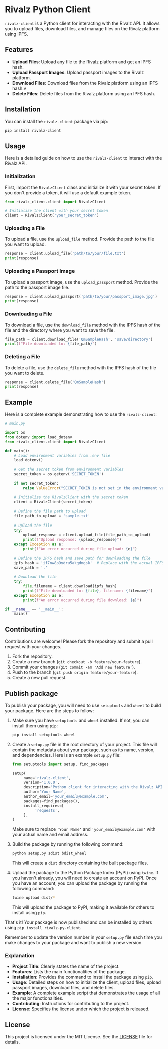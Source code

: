# Rivalz Python Client

`rivalz-client` is a Python client for interacting with the Rivalz API. It allows you to upload files, download files, and manage files on the Rivalz platform using IPFS.

## Features

- **Upload Files**: Upload any file to the Rivalz platform and get an IPFS hash.
- **Upload Passport Images**: Upload passport images to the Rivalz platform.
- **Download Files**: Download files from the Rivalz platform using an IPFS hash.v
- **Delete Files**: Delete files from the Rivalz platform using an IPFS hash.

## Installation

You can install the `rivalz-client` package via pip:

```sh
pip install rivalz-client
```

## Usage

Here is a detailed guide on how to use the `rivalz-client` to interact with the Rivalz API.

### Initialization

First, import the `RivalzClient` class and initialize it with your secret token. If you don't provide a token, it will use a default example token.

```python
from rivalz_client.client import RivalzClient

# Initialize the client with your secret token
client = RivalzClient('your_secret_token')
```

### Uploading a File

To upload a file, use the `upload_file` method. Provide the path to the file you want to upload.

```python
response = client.upload_file('path/to/your/file.txt')
print(response)
```

### Uploading a Passport Image

To upload a passport image, use the `upload_passport` method. Provide the path to the passport image file.

```python
response = client.upload_passport('path/to/your/passport_image.jpg')
print(response)
```

### Downloading a File

To download a file, use the `download_file` method with the IPFS hash of the file and the directory where you want to save the file.

```python
file_path = client.download_file('QmSampleHash', 'save/directory')
print(f"File downloaded to: {file_path}")
```

### Deleting a File

To delete a file, use the `delete_file` method with the IPFS hash of the file you want to delete.

```python
response = client.delete_file('QmSampleHash')
print(response)
```

## Example

Here is a complete example demonstrating how to use the `rivalz-client`:

```python
# main.py

import os
from dotenv import load_dotenv
from rivalz_client.client import RivalzClient

def main():
    # Load environment variables from .env file
    load_dotenv()
    
    # Get the secret token from environment variables
    secret_token = os.getenv('SECRET_TOKEN')
    
    if not secret_token:
        raise ValueError("SECRET_TOKEN is not set in the environment variables.")
    
    # Initialize the RivalzClient with the secret token
    client = RivalzClient(secret_token)
    
    # Define the file path to upload
    file_path_to_upload = 'sample.txt'
    
    # Upload the file
    try:
        upload_response = client.upload_file(file_path_to_upload)
        print(f"Upload response: {upload_response}")
    except Exception as e:
        print(f"An error occurred during file upload: {e}")
    
    # Define the IPFS hash and save path for downloading the file
    ipfs_hash = 'if7nw8p9ydru5akgdmgsk'  # Replace with the actual IPFS hash
    save_path = '.'
    
    # Download the file
    try:
        file,filename = client.download(ipfs_hash)
        print(f"File downloaded to: {file}, filename: {filename}")
    except Exception as e:
        print(f"An error occurred during file download: {e}")

if __name__ == '__main__':
    main()
```

## Contributing

Contributions are welcome! Please fork the repository and submit a pull request with your changes.

1. Fork the repository.
2. Create a new branch (`git checkout -b feature/your-feature`).
3. Commit your changes (`git commit -am 'Add new feature'`).
4. Push to the branch (`git push origin feature/your-feature`).
5. Create a new pull request.



## Publish package


To publish your package, you will need to use `setuptools` and `wheel` to build your package. Here are the steps to follow:

1. Make sure you have `setuptools` and `wheel` installed. If not, you can install them using `pip`:

    ```sh
    pip install setuptools wheel
    ```

2. Create a `setup.py` file in the root directory of your project. This file will contain the metadata about your package, such as its name, version, and dependencies. Here is an example `setup.py` file:

    ```python
    from setuptools import setup, find_packages

    setup(
         name='rivalz-client',
         version='1.0.0',
         description='Python client for interacting with the Rivalz API',
         author='Your Name',
         author_email='your_email@example.com',
         packages=find_packages(),
         install_requires=[
              'requests',
         ],
    )
    ```

    Make sure to replace `'Your Name'` and `'your_email@example.com'` with your actual name and email address.

3. Build the package by running the following command:

    ```sh
    python setup.py sdist bdist_wheel
    ```

    This will create a `dist` directory containing the built package files.

4. Upload the package to the Python Package Index (PyPI) using `twine`. If you haven't already, you will need to create an account on PyPI. Once you have an account, you can upload the package by running the following command:

    ```sh
    twine upload dist/*
    ```

    This will upload the package to PyPI, making it available for others to install using `pip`.

That's it! Your package is now published and can be installed by others using `pip install rivalz-py-client`.

Remember to update the version number in your `setup.py` file each time you make changes to your package and want to publish a new version.


### Explanation

- **Project Title**: Clearly states the name of the project.
- **Features**: Lists the main functionalities of the package.
- **Installation**: Provides the command to install the package using `pip`.
- **Usage**: Detailed steps on how to initialize the client, upload files, upload passport images, download files, and delete files.
- **Example**: A complete example script that demonstrates the usage of all the major functionalities.
- **Contributing**: Instructions for contributing to the project.
- **License**: Specifies the license under which the project is released.

## License

This project is licensed under the MIT License. See the [LICENSE](LICENSE) file for details.
